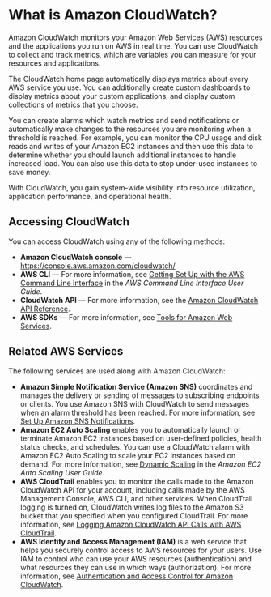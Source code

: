# What is Amazon CloudWatch?<a name="WhatIsCloudWatch"></a>

Amazon CloudWatch monitors your Amazon Web Services \(AWS\) resources and the applications you run on AWS in real time\. You can use CloudWatch to collect and track metrics, which are variables you can measure for your resources and applications\.

The CloudWatch home page automatically displays metrics about every AWS service you use\. You can additionally create custom dashboards to display metrics about your custom applications, and display custom collections of metrics that you choose\.

You can create alarms which watch metrics and send notifications or automatically make changes to the resources you are monitoring when a threshold is reached. For example, you can monitor the CPU usage and disk reads and writes of your Amazon EC2 instances and then use this data to determine whether you should launch additional instances to handle increased load\. You can also use this data to stop under\-used instances to save money\.

With CloudWatch, you gain system\-wide visibility into resource utilization, application performance, and operational health\.

## Accessing CloudWatch<a name="accessing_cloudwatch"></a>

You can access CloudWatch using any of the following methods:
+ **Amazon CloudWatch console** — [https://console\.aws\.amazon\.com/cloudwatch/](https://console.aws.amazon.com/cloudwatch/)
+ **AWS CLI** — For more information, see [Getting Set Up with the AWS Command Line Interface](https://docs.aws.amazon.com/cli/latest/userguide/cli-chap-getting-set-up.html) in the *AWS Command Line Interface User Guide*\.
+ **CloudWatch API** — For more information, see the [Amazon CloudWatch API Reference](http://docs.aws.amazon.com/AmazonCloudWatch/latest/APIReference/Welcome.html)\.
+ **AWS SDKs** — For more information, see [Tools for Amazon Web Services](http://aws.amazon.com/tools)\.

## Related AWS Services<a name="related_services"></a>

The following services are used along with Amazon CloudWatch:
+ **Amazon Simple Notification Service \(Amazon SNS\)** coordinates and manages the delivery or sending of messages to subscribing endpoints or clients\. You use Amazon SNS with CloudWatch to send messages when an alarm threshold has been reached\. For more information, see [Set Up Amazon SNS Notifications](US_SetupSNS.md)\.
+ **Amazon EC2 Auto Scaling** enables you to automatically launch or terminate Amazon EC2 instances based on user\-defined policies, health status checks, and schedules\. You can use a CloudWatch alarm with Amazon EC2 Auto Scaling to scale your EC2 instances based on demand\. For more information, see [Dynamic Scaling](https://docs.aws.amazon.com/autoscaling/ec2/userguide/as-scale-based-on-demand.html) in the *Amazon EC2 Auto Scaling User Guide*\.
+ **AWS CloudTrail** enables you to monitor the calls made to the Amazon CloudWatch API for your account, including calls made by the AWS Management Console, AWS CLI, and other services\. When CloudTrail logging is turned on, CloudWatch writes log files to the Amazon S3 bucket that you specified when you configured CloudTrail\. For more information, see [Logging Amazon CloudWatch API Calls with AWS CloudTrail](logging_cw_api_calls.md)\.
+ **AWS Identity and Access Management \(IAM\)** is a web service that helps you securely control access to AWS resources for your users\. Use IAM to control who can use your AWS resources \(authentication\) and what resources they can use in which ways \(authorization\)\. For more information, see [Authentication and Access Control for Amazon CloudWatch](auth-and-access-control-cw.md)\.
